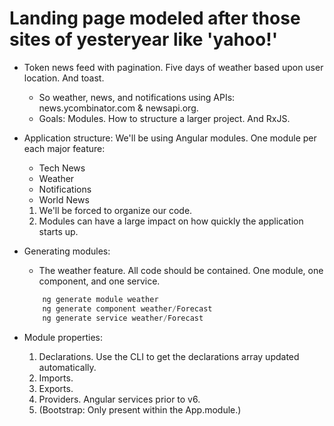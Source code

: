 # Landing page modeled after those sites of yesteryear like 'yahoo!'
- Token news feed with pagination. Five days of weather based upon user location. And toast.
    - So weather, news, and notifications using APIs: news.ycombinator.com & newsapi.org.
    - Goals: Modules. How to structure a larger project. And RxJS.

- Application structure: We'll be using Angular modules. One module per each major feature:
    - Tech News
    - Weather
    - Notifications
    - World News
    1. We'll be forced to organize our code.
    2. Modules can have a large impact on how quickly the application starts up.

- Generating modules:
    - The weather feature. All code should be contained. One module, one component, and one service.
    ```javascript
        ng generate module weather
        ng generate component weather/Forecast
        ng generate service weather/Forecast
    ```

- Module properties:
    1. Declarations. Use the CLI to get the declarations array updated automatically.
    2. Imports.
    3. Exports.
    4. Providers. Angular services prior to v6.
    5. (Bootstrap: Only present within the App.module.)


